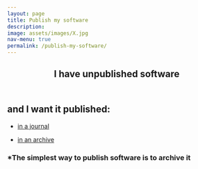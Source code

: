 ```yaml
---
layout: page
title: Publish my software
description: 
image: assets/images/X.jpg
nav-menu: true
permalink: /publish-my-software/
---
```

<!-- Main -->
<div id="main" class="alt">

<!-- One -->
<section id="one">
	<div class="inner">
		<header class="major">
			<h1>I have unpublished software</h1>
		</header>

<!-- Content -->
<h2 id="content">and I want it published:</h2>
<div class="row">
	<div class="6u 12u$(small)">
		<ul class="actions">
			<li><a href="hhttps://www.software.ac.uk/which-journals-should-i-publish-my-software" class="button big">in a journal</a></li>
		</ul>
	</div>
	<div class="6u$ 12u$(small)">
		<ul class="actions">
			<li><a href="https://cfa-library.github.io/citing-software/archive-my-software/" class="button big">in an archive</a></li>
		</ul>
	</div>
<h3 id="content">*The simplest way to publish software is to archive it</h3>
</div>

</div>
